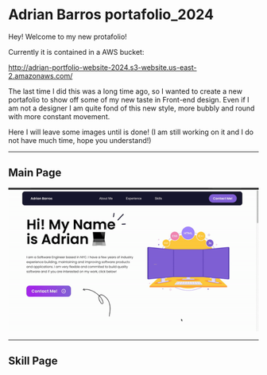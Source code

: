 # Adrian Barros portafolio_2024

Hey! Welcome to my new protafolio! 

Currently it is contained in a AWS bucket:

http://adrian-portfolio-website-2024.s3-website.us-east-2.amazonaws.com/

The last time I did this was a long time ago, so I wanted to create a new portafolio to show off some of my new taste in Front-end design. Even if I am not a designer I am quite fond of this new style, more bubbly and round with more constant movement.

Here I will leave some images until is done!
(I am still working on it and I do not have much time, hope you understand!)



---
## Main Page
![](media/main.gif)


---
## Skill Page
